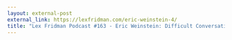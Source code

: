 ```yaml
---
layout: external-post
external_link: https://lexfridman.com/eric-weinstein-4/
title: "Lex Fridman Podcast #163 - Eric Weinstein: Difficult Conversations, Freedom of Speech, and Physics"
---
```

